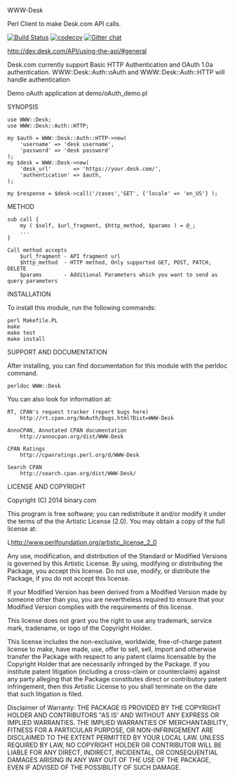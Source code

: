 WWW-Desk

Perl Client to make Desk.com API calls.

[![Build Status](https://travis-ci.org/binary-com/perl-WWW-Desk.svg)](https://travis-ci.org/binary-com/perl-WWW-Desk)
[![codecov](https://codecov.io/gh/binary-com/perl-WWW-Desk/branch/master/graph/badge.svg)](https://codecov.io/gh/binary-com/perl-WWW-Desk)
[![Gitter chat](https://badges.gitter.im/binary-com/perl-WWW-Desk.png)](https://gitter.im/binary-com/perl-WWW-Desk)

http://dev.desk.com/API/using-the-api/#general

Desk.com currently support Basic HTTP Authentication and OAuth 1.0a authentication.
WWW::Desk::Auth::oAuth and WWW::Desk::Auth::HTTP will handle authentication

Demo oAuth application at demo/oAuth_demo.pl

SYNOPSIS

    use WWW::Desk;
    use WWW::Desk::Auth::HTTP;

    my $auth = WWW::Desk::Auth::HTTP->new(
        'username' => 'desk username',
        'password' => 'desk password'
    );
    my $desk = WWW::Desk->new(
        'desk_url'       => 'https://your.desk.com/',
        'authentication' => $auth,
    );

    my $response = $desk->call('/cases','GET', {'locale' => 'en_US'} );

METHOD

    sub call {
        my ( $self, $url_fragment, $http_method, $params ) = @_;
        ...
    }

    Call method accepts
        $url_fragment - API fragment url
        $http_method  - HTTP method, Only supported GET, POST, PATCH, DELETE
        $params       - Additional Parameters which you want to send as query parameters


INSTALLATION

To install this module, run the following commands:

	perl Makefile.PL
	make
	make test
	make install

SUPPORT AND DOCUMENTATION

After installing, you can find documentation for this module with the
perldoc command.

    perldoc WWW::Desk

You can also look for information at:

    RT, CPAN's request tracker (report bugs here)
        http://rt.cpan.org/NoAuth/Bugs.html?Dist=WWW-Desk

    AnnoCPAN, Annotated CPAN documentation
        http://annocpan.org/dist/WWW-Desk

    CPAN Ratings
        http://cpanratings.perl.org/d/WWW-Desk

    Search CPAN
        http://search.cpan.org/dist/WWW-Desk/


LICENSE AND COPYRIGHT

Copyright (C) 2014 binary.com

This program is free software; you can redistribute it and/or modify it
under the terms of the the Artistic License (2.0). You may obtain a
copy of the full license at:

L<http://www.perlfoundation.org/artistic_license_2_0>

Any use, modification, and distribution of the Standard or Modified
Versions is governed by this Artistic License. By using, modifying or
distributing the Package, you accept this license. Do not use, modify,
or distribute the Package, if you do not accept this license.

If your Modified Version has been derived from a Modified Version made
by someone other than you, you are nevertheless required to ensure that
your Modified Version complies with the requirements of this license.

This license does not grant you the right to use any trademark, service
mark, tradename, or logo of the Copyright Holder.

This license includes the non-exclusive, worldwide, free-of-charge
patent license to make, have made, use, offer to sell, sell, import and
otherwise transfer the Package with respect to any patent claims
licensable by the Copyright Holder that are necessarily infringed by the
Package. If you institute patent litigation (including a cross-claim or
counterclaim) against any party alleging that the Package constitutes
direct or contributory patent infringement, then this Artistic License
to you shall terminate on the date that such litigation is filed.

Disclaimer of Warranty: THE PACKAGE IS PROVIDED BY THE COPYRIGHT HOLDER
AND CONTRIBUTORS "AS IS' AND WITHOUT ANY EXPRESS OR IMPLIED WARRANTIES.
THE IMPLIED WARRANTIES OF MERCHANTABILITY, FITNESS FOR A PARTICULAR
PURPOSE, OR NON-INFRINGEMENT ARE DISCLAIMED TO THE EXTENT PERMITTED BY
YOUR LOCAL LAW. UNLESS REQUIRED BY LAW, NO COPYRIGHT HOLDER OR
CONTRIBUTOR WILL BE LIABLE FOR ANY DIRECT, INDIRECT, INCIDENTAL, OR
CONSEQUENTIAL DAMAGES ARISING IN ANY WAY OUT OF THE USE OF THE PACKAGE,
EVEN IF ADVISED OF THE POSSIBILITY OF SUCH DAMAGE.

